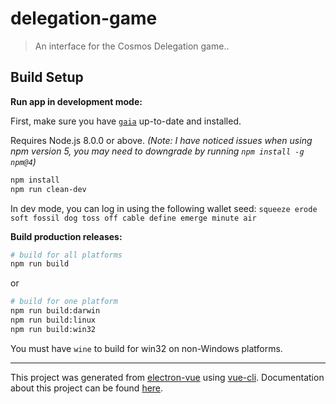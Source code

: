 # delegation-game

> An interface for the Cosmos Delegation game..

## Build Setup

**Run app in development mode:**

First, make sure you have [`gaia`](https://github.com/cosmos/gaia) up-to-date and installed.

Requires Node.js 8.0.0 or above.
*(Note: I have noticed issues when using npm version 5, you may need to downgrade by running `npm install -g npm@4`)*

```bash
npm install
npm run clean-dev
```

In dev mode, you can log in using the following wallet seed:
`squeeze erode soft fossil dog toss off cable define emerge minute air`

**Build production releases:**

```bash
# build for all platforms
npm run build
```

or

```bash
# build for one platform
npm run build:darwin
npm run build:linux
npm run build:win32
```

You must have `wine` to build for win32 on non-Windows platforms.

---

This project was generated from [electron-vue](https://github.com/SimulatedGREG/electron-vue) using [vue-cli](https://github.com/vuejs/vue-cli). Documentation about this project can be found [here](https://simulatedgreg.gitbooks.io/electron-vue/content/index.html).
